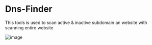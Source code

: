 # Dns-Finder
This tools is used to scan active & inactive subdomain an website with scanning entire website

![image](https://user-images.githubusercontent.com/114843063/197788098-edcf00d1-1e47-4efc-96c4-724df7456861.png)
